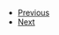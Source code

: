 <ul>
  <li class="navi">
    <a href="./#/./Efficiency/Sustainability/index">Previous<a>
  </li>
  <li class="navi">
    <a href="./#/./Efficiency/Safety/index">Next<a>
  </li>
</ul>
